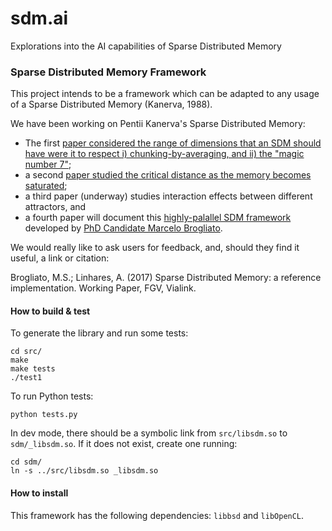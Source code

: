 #  sdm.ai  
Explorations into the AI capabilities of Sparse Distributed Memory




### Sparse Distributed Memory Framework
This project intends to be a framework which can be adapted to any usage of a Sparse Distributed Memory (Kanerva, 1988).  

 We have been working on Pentii Kanerva's Sparse Distributed Memory:
   - The first [paper considered the range of dimensions that an SDM should have were it to respect i) chunking-by-averaging, and ii) the "magic number 7"](http://journals.plos.org/plosone/article?id=10.1371/journal.pone.0015592);
   - a second [paper studied the critical distance as the memory becomes saturated](http://journal.frontiersin.org/article/10.3389/fnhum.2014.00222/full);
   - a third paper (underway) studies interaction effects between different attractors, and
   - a fourth paper will document this [highly-palallel SDM framework](https://github.com/msbrogli/sdm-framework) developed by [PhD Candidate Marcelo Brogliato](https://github.com/msbrogli).  

We would really like to ask users for feedback, and, should they find it useful, a link or citation:

Brogliato, M.S.; Linhares, A. (2017) Sparse Distributed Memory: a reference implementation.  Working Paper, FGV, Vialink.


#### How to build & test
To generate the library and run some tests:

    cd src/
	make
	make tests
	./test1

To run Python tests:

	python tests.py

In dev mode, there should be a symbolic link from `src/libsdm.so` to `sdm/_libsdm.so`. If it does not exist, create one running:

	cd sdm/
	ln -s ../src/libsdm.so _libsdm.so


#### How to install
This framework has the following dependencies: `libbsd` and `libOpenCL`.
